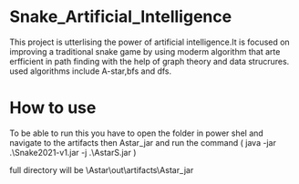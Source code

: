 # Snake_Artificial_Intelligence
This project is utterlising the power of artificial intelligence.It is focused on improving a traditional snake game by using moderm algorithm that arte erfficient in path finding with the help of graph theory and data strucrures. used algorithms include A-star,bfs and dfs.

# How to use
To be able to run this you have to open the folder in power shel and navigate to the artifacts then Astar_jar and run the command ( java -jar .\Snake2021-v1.jar -j .\AstarS.jar )

full directory will be \Astar\out\artifacts\Astar_jar

